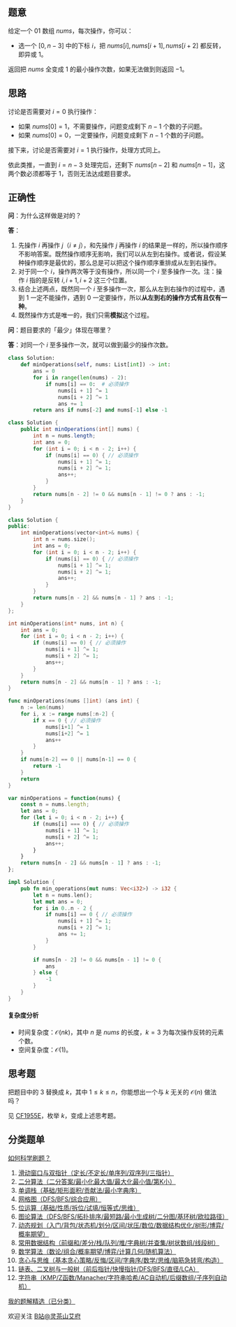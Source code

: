## 题意

给定一个 $01$ 数组 $\textit{nums}$，每次操作，你可以：

- 选一个 $[0,n-3]$ 中的下标 $i$，把 $\textit{nums}[i],\textit{nums}[i+1],\textit{nums}[i+2]$ 都反转，即异或 $1$。

返回把 $\textit{nums}$ 全变成 $1$ 的最小操作次数，如果无法做到则返回 $-1$。

## 思路

讨论是否需要对 $i=0$ 执行操作：

- 如果 $\textit{nums}[0]=1$，不需要操作，问题变成剩下 $n-1$ 个数的子问题。
- 如果 $\textit{nums}[0]=0$，一定要操作，问题变成剩下 $n-1$ 个数的子问题。

接下来，讨论是否需要对 $i=1$ 执行操作，处理方式同上。

依此类推，一直到 $i=n-3$ 处理完后，还剩下 $\textit{nums}[n-2]$ 和 $\textit{nums}[n-1]$，这两个数必须都等于 $1$，否则无法达成题目要求。

## 正确性

**问**：为什么这样做是对的？

**答**：

1. 先操作 $i$ 再操作 $j$（$i\ne j$），和先操作 $j$ 再操作 $i$ 的结果是一样的，所以操作顺序不影响答案。既然操作顺序无影响，我们可以从左到右操作。或者说，假设某种操作顺序是最优的，那么总是可以把这个操作顺序重排成从左到右操作。
2. 对于同一个 $i$，操作两次等于没有操作，所以同一个 $i$ 至多操作一次。注：操作 $i$ 指的是反转 $i,i+1,i+2$ 这三个位置。
3. 结合上述两点，既然同一个 $i$ 至多操作一次，那么从左到右操作的过程中，遇到 $1$ 一定不能操作，遇到 $0$ 一定要操作，所以**从左到右的操作方式有且仅有一种**。
4. 既然操作方式是唯一的，我们只需**模拟**这个过程。

**问**：题目要求的「最少」体现在哪里？

**答**：对同一个 $i$ 至多操作一次，就可以做到最少的操作次数。

```py [sol-Python3]
class Solution:
    def minOperations(self, nums: List[int]) -> int:
        ans = 0
        for i in range(len(nums) - 2):
            if nums[i] == 0:  # 必须操作
                nums[i + 1] ^= 1
                nums[i + 2] ^= 1
                ans += 1
        return ans if nums[-2] and nums[-1] else -1
```

```java [sol-Java]
class Solution {
    public int minOperations(int[] nums) {
        int n = nums.length;
        int ans = 0;
        for (int i = 0; i < n - 2; i++) {
            if (nums[i] == 0) { // 必须操作
                nums[i + 1] ^= 1;
                nums[i + 2] ^= 1;
                ans++;
            }
        }
        return nums[n - 2] != 0 && nums[n - 1] != 0 ? ans : -1;
    }
}
```

```cpp [sol-C++]
class Solution {
public:
    int minOperations(vector<int>& nums) {
        int n = nums.size();
        int ans = 0;
        for (int i = 0; i < n - 2; i++) {
            if (nums[i] == 0) { // 必须操作
                nums[i + 1] ^= 1;
                nums[i + 2] ^= 1;
                ans++;
            }
        }
        return nums[n - 2] && nums[n - 1] ? ans : -1;
    }
};
```

```c [sol-C]
int minOperations(int* nums, int n) {
    int ans = 0;
    for (int i = 0; i < n - 2; i++) {
        if (nums[i] == 0) { // 必须操作
            nums[i + 1] ^= 1;
            nums[i + 2] ^= 1;
            ans++;
        }
    }
    return nums[n - 2] && nums[n - 1] ? ans : -1;
}
```

```go [sol-Go]
func minOperations(nums []int) (ans int) {
	n := len(nums)
	for i, x := range nums[:n-2] {
		if x == 0 { // 必须操作
			nums[i+1] ^= 1
			nums[i+2] ^= 1
			ans++
		}
	}
	if nums[n-2] == 0 || nums[n-1] == 0 {
		return -1
	}
	return
}
```

```js [sol-JavaScript]
var minOperations = function(nums) {
    const n = nums.length;
    let ans = 0;
    for (let i = 0; i < n - 2; i++) {
        if (nums[i] === 0) { // 必须操作
            nums[i + 1] ^= 1;
            nums[i + 2] ^= 1;
            ans++;
        }
    }
    return nums[n - 2] && nums[n - 1] ? ans : -1;
};
```

```rust [sol-Rust]
impl Solution {
    pub fn min_operations(mut nums: Vec<i32>) -> i32 {
        let n = nums.len();
        let mut ans = 0;
        for i in 0..n - 2 {
            if nums[i] == 0 { // 必须操作
                nums[i + 1] ^= 1;
                nums[i + 2] ^= 1;
                ans += 1;
            }
        }

        if nums[n - 2] != 0 && nums[n - 1] != 0 {
            ans
        } else {
            -1
        }
    }
}
```

#### 复杂度分析

- 时间复杂度：$\mathcal{O}(nk)$，其中 $n$ 是 $\textit{nums}$ 的长度，$k=3$ 为每次操作反转的元素个数。
- 空间复杂度：$\mathcal{O}(1)$。

## 思考题

把题目中的 $3$ 替换成 $k$，其中 $1\le k \le n$，你能想出一个与 $k$ 无关的 $\mathcal{O}(n)$ 做法吗？

见 [CF1955E](https://codeforces.com/problemset/problem/1955/E)，枚举 $k$，变成上述思考题。

## 分类题单

[如何科学刷题？](https://leetcode.cn/circle/discuss/RvFUtj/)

1. [滑动窗口与双指针（定长/不定长/单序列/双序列/三指针）](https://leetcode.cn/circle/discuss/0viNMK/)
2. [二分算法（二分答案/最小化最大值/最大化最小值/第K小）](https://leetcode.cn/circle/discuss/SqopEo/)
3. [单调栈（基础/矩形面积/贡献法/最小字典序）](https://leetcode.cn/circle/discuss/9oZFK9/)
4. [网格图（DFS/BFS/综合应用）](https://leetcode.cn/circle/discuss/YiXPXW/)
5. [位运算（基础/性质/拆位/试填/恒等式/思维）](https://leetcode.cn/circle/discuss/dHn9Vk/)
6. [图论算法（DFS/BFS/拓扑排序/最短路/最小生成树/二分图/基环树/欧拉路径）](https://leetcode.cn/circle/discuss/01LUak/)
7. [动态规划（入门/背包/状态机/划分/区间/状压/数位/数据结构优化/树形/博弈/概率期望）](https://leetcode.cn/circle/discuss/tXLS3i/)
8. [常用数据结构（前缀和/差分/栈/队列/堆/字典树/并查集/树状数组/线段树）](https://leetcode.cn/circle/discuss/mOr1u6/)
9. [数学算法（数论/组合/概率期望/博弈/计算几何/随机算法）](https://leetcode.cn/circle/discuss/IYT3ss/)
10. [贪心与思维（基本贪心策略/反悔/区间/字典序/数学/思维/脑筋急转弯/构造）](https://leetcode.cn/circle/discuss/g6KTKL/)
11. [链表、二叉树与一般树（前后指针/快慢指针/DFS/BFS/直径/LCA）](https://leetcode.cn/circle/discuss/K0n2gO/)
12. [字符串（KMP/Z函数/Manacher/字符串哈希/AC自动机/后缀数组/子序列自动机）](https://leetcode.cn/circle/discuss/SJFwQI/)

[我的题解精选（已分类）](https://github.com/EndlessCheng/codeforces-go/blob/master/leetcode/SOLUTIONS.md)

欢迎关注 [B站@灵茶山艾府](https://space.bilibili.com/206214)
